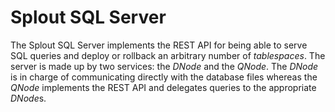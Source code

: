 Splout SQL Server
=================

The Splout SQL Server implements the REST API for being able to serve SQL queries and deploy or rollback an arbitrary number of *tablespaces*. The server is made up by two services: the *DNode* and the *QNode*. The *DNode* is in charge of communicating directly with the database files whereas the *QNode* implements the REST API and delegates queries to the appropriate *DNode*s.

